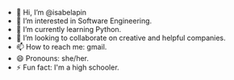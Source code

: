 - 👋 Hi, I’m @isabelapin
- 👀 I’m interested in Software Engineering.
- 🌱 I’m currently learning Python.
- 💞️ I’m looking to collaborate on creative and helpful companies.
- 📫 How to reach me: gmail.
- 😄 Pronouns: she/her.
- ⚡ Fun fact: I'm a high schooler.

<!---
isabelapin/isabelapin is a ✨ special ✨ repository because its `README.md` (this file) appears on your GitHub profile.
You can click the Preview link to take a look at your changes.
--->
